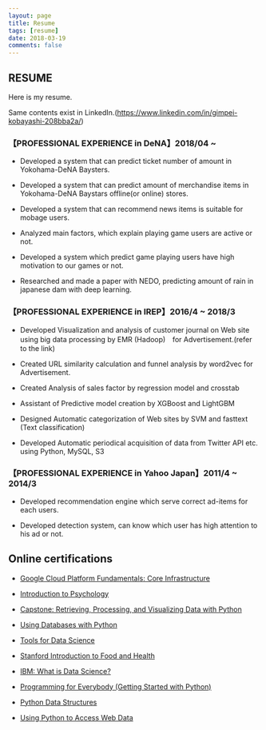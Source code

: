 ```yaml
---
layout: page
title: Resume
tags: [resume]
date: 2018-03-19
comments: false
---
```


## RESUME
Here is my resume. 

Same contents exist in LinkedIn.(https://www.linkedin.com/in/gimpei-kobayashi-208bba2a/)


### 【PROFESSIONAL EXPERIENCE in DeNA】2018/04 ~
 - Developed a system that can predict ticket number of amount in Yokohama-DeNA Baysters.

 - Developed a system that can predict amount of merchandise items in Yokohama-DeNA Baystars offline(or online) stores.

 - Developed a system that can recommend news items is suitable for mobage users.

 - Analyzed main factors, which explain playing game users are active or not. 

 - Developed a system which predict game playing users have high motivation to our games or not.

 - Researched and made a paper with NEDO, predicting amount of rain in japanese dam with deep learning.
 
 
### 【PROFESSIONAL EXPERIENCE in IREP】2016/4 ~ 2018/3
 - Developed Visualization and analysis of customer journal on Web site using big data processing by EMR (Hadoop)　for Advertisement.(refer to the link)

 - Created URL similarity calculation and funnel analysis by word2vec for Advertisement.
 
 - Created Analysis of sales factor by regression model and crosstab
 
 - Assistant of Predictive model creation by XGBoost and LightGBM

 - Designed Automatic categorization of Web sites by SVM and fasttext (Text classification)
 
 - Developed Automatic periodical acquisition of data from Twitter API etc. using Python, MySQL, S3


### 【PROFESSIONAL EXPERIENCE in Yahoo Japan】2011/4 ~ 2014/3

 - Developed recommendation engine which serve correct ad-items for each users.

 - Developed detection system, can know which user has high attention to his ad or not.


## Online certifications
 - [Google Cloud Platform Fundamentals: Core Infrastructure](https://www.coursera.org/account/accomplishments/certificate/3VGQF9GM624K)
 
 - [Introduction to Psychology](https://www.coursera.org/account/accomplishments/certificate/QLKZP9AREDFE)
 
 - [Capstone: Retrieving, Processing, and Visualizing Data with Python](https://www.coursera.org/account/accomplishments/certificate/YPBT5C8TZMNZ)
 
 - [Using Databases with Python](https://www.coursera.org/account/accomplishments/certificate/3YWJ2ATLSY4J)

 - [Tools for Data Science](https://www.coursera.org/account/accomplishments/certificate/7Z9QFPPHYTE8)

 - [Stanford Introduction to Food and Health](https://www.coursera.org/account/accomplishments/certificate/YGD3LXDMYEB6)

 - [IBM: What is Data Science?](https://www.coursera.org/account/accomplishments/certificate/KRRWG539W8QD)

 - [Programming for Everybody (Getting Started with Python)](https://www.coursera.org/account/accomplishments/certificate/CUNWREBBDWUC)

 - [Python Data Structures](https://www.coursera.org/account/accomplishments/certificate/LGD6VPFJPTKL)

 - [Using Python to Access Web Data](https://www.coursera.org/account/accomplishments/certificate/A86M4RX52NNH)

